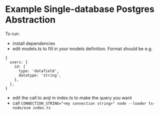 # Example Single-database Postgres Abstraction

To run:

- install dependencies
- edit models.ts to fill in your models definition. Format should be e.g.

```
{
  users: {
    id: {
      type: 'datafield',
      datatype: 'string',
    },
  },
}
```

- edit the call to arql in index.ts to make the query you want
- call `CONNECTION_STRING="<my connection string>" node --loader ts-node/esm index.ts`
